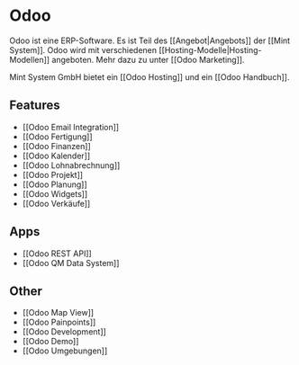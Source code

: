 # Odoo
Odoo ist eine ERP-Software. Es ist Teil des [[Angebot|Angebots]] der [[Mint System]]. Odoo wird mit verschiedenen [[Hosting-Modelle|Hosting-Modellen]] angeboten. Mehr dazu zu unter [[Odoo Marketing]].

Mint System GmbH bietet ein [[Odoo Hosting]] und ein [[Odoo Handbuch]].

## Features

* [[Odoo Email Integration]]
* [[Odoo Fertigung]]
* [[Odoo Finanzen]]
* [[Odoo Kalender]]
* [[Odoo Lohnabrechnung]]
* [[Odoo Projekt]]
* [[Odoo Planung]]
* [[Odoo Widgets]]
* [[Odoo Verkäufe]]

## Apps

* [[Odoo REST API]]
* [[Odoo QM Data System]]

## Other

* [[Odoo Map View]]
* [[Odoo Painpoints]]
* [[Odoo Development]]
* [[Odoo Demo]]
* [[Odoo Umgebungen]]